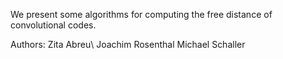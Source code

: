 We present some algorithms for computing the free distance of convolutional codes.

Authors:
Zita Abreu\\
Joachim Rosenthal
Michael Schaller
